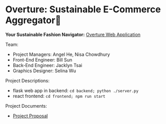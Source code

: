 # Overture: Sustainable E-Commerce Aggregator🌿
**Your Sustainable Fashion Navigator:** [Overture Web Application](https://overture-ecommerce.netlify.app)

Team:
- Project Managers: Angel He, Nisa Chowdhury
- Front-End Engineer: Bill Sun
- Back-End Engineer: Jacklyn Tsai
- Graphics Designer: Selina Wu

Project Descriptions:
 - flask web app in backend: `cd backend; python ./server.py`
 - react frontend: `cd frontend; npm run start`

Project Documents:
 - [Project Proposal](https://docs.google.com/presentation/d/1c_FO-emRFFLfakk52iKZV8mgiS38W2KFtHvdmzyL9uA/edit?usp=sharing)
